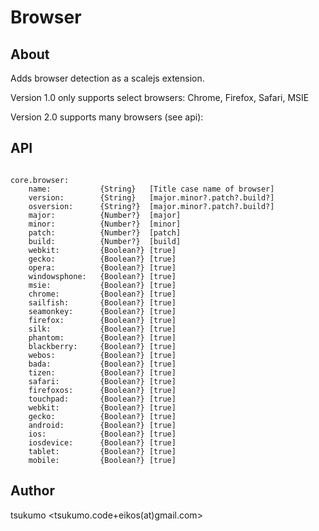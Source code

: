 Browser
===

About
---

Adds browser detection as a scalejs extension.

Version 1.0 only supports select browsers:
Chrome, Firefox, Safari, MSIE

Version 2.0 supports many browsers (see api):

API
---
<pre><code>
core.browser:
    name:           {String}   [Title case name of browser]
    version:        {String}   [major.minor?.patch?.build?]
    osversion:      {String?}  [major.minor?.patch?.build?]
    major:          {Number?}  [major]
    minor:          {Number?}  [minor]
    patch:          {Number?}  [patch]
    build:          {Number?}  [build]
    webkit:         {Boolean?} [true]
    gecko:          {Boolean?} [true]
    opera:          {Boolean?} [true]
    windowsphone:   {Boolean?} [true]
    msie:           {Boolean?} [true]
    chrome:         {Boolean?} [true]
    sailfish:       {Boolean?} [true]
    seamonkey:      {Boolean?} [true]
    firefox:        {Boolean?} [true]
    silk:           {Boolean?} [true]
    phantom:        {Boolean?} [true]
    blackberry:     {Boolean?} [true]
    webos:          {Boolean?} [true]
    bada:           {Boolean?} [true]
    tizen:          {Boolean?} [true]
    safari:         {Boolean?} [true]
    firefoxos:      {Boolean?} [true]
    touchpad:       {Boolean?} [true]
    webkit:         {Boolean?} [true]
    gecko:          {Boolean?} [true]
    android:        {Boolean?} [true]
    ios:            {Boolean?} [true]
    iosdevice:      {Boolean?} [true]
    tablet:         {Boolean?} [true]
    mobile:         {Boolean?} [true]
</code></pre>

Author
---
tsukumo <tsukumo.code+eikos(at)gmail.com>

